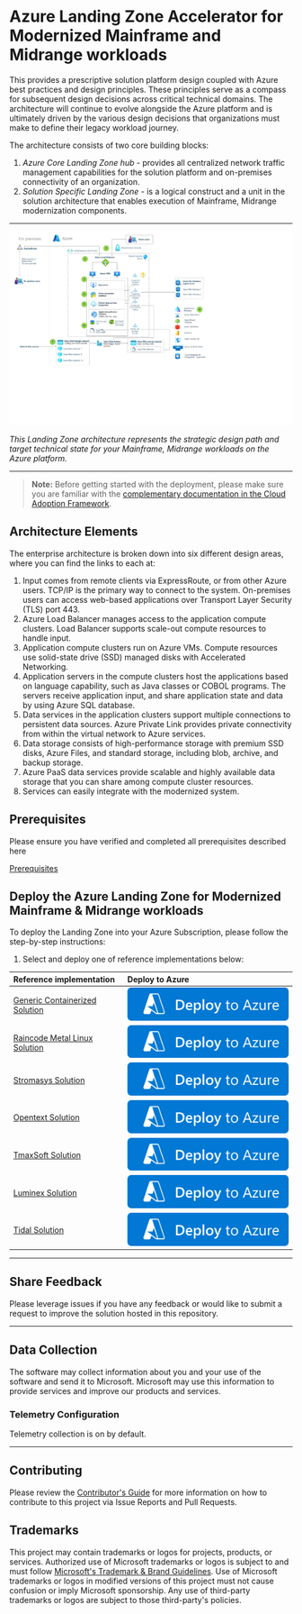 # Azure Landing Zone Accelerator for Modernized Mainframe and Midrange workloads

This provides a prescriptive solution platform design coupled with Azure best practices and design principles. These principles serve as a compass for subsequent design decisions across critical technical domains. The architecture will continue to evolve alongside the Azure platform and is ultimately driven by the various design decisions that organizations must make to define their legacy workload journey.

The architecture consists of two core building blocks:

1. *Azure Core Landing Zone hub* - provides all centralized network traffic management capabilities for the solution platform and on-premises connectivity of an organization.
2. *Solution Specific Landing Zone* - is a logical construct and a unit in the solution architecture that enables execution of Mainframe, Midrange modernization components.

---
![mainframe,midrange architecture](/docs/images/malz.png)

*This Landing Zone architecture represents the strategic design path and target technical state for your Mainframe, Midrange workloads on the Azure platform.*

---

> **Note:** Before getting started with the deployment, please make sure you are familiar with the [complementary documentation in the Cloud Adoption Framework](https://learn.microsoft.com/en-us/azure/cloud-adoption-framework/).

## Architecture Elements

The enterprise architecture is broken down into six different design areas, where you can find the links to each at:

1. Input comes from remote clients via ExpressRoute, or from other Azure users. TCP/IP is the primary way to connect to the system. On-premises users can access web-based applications over Transport Layer Security (TLS) port 443.
2. Azure Load Balancer manages access to the application compute clusters. Load Balancer supports scale-out compute resources to handle input.
3. Application compute clusters run on Azure VMs. Compute resources use solid-state drive (SSD) managed disks with Accelerated Networking.
4. Application servers in the compute clusters host the applications based on language capability, such as Java classes or COBOL programs. The servers receive application input, and share application state and data by using Azure SQL database.
5. Data services in the application clusters support multiple connections to persistent data sources. Azure Private Link provides private connectivity from within the virtual network to Azure services.
6. Data storage consists of high-performance storage with premium SSD disks, Azure Files, and standard storage, including blob, archive, and backup storage.
7. Azure PaaS data services provide scalable and highly available data storage that you can share among compute cluster resources.
8. Services can easily integrate with the modernized system.

## Prerequisites

Please ensure you have verified and completed all prerequisites described here

[Prerequisites](/docs/Mainframe-Prerequisites.md)

## Deploy the Azure Landing Zone for Modernized Mainframe & Midrange  workloads

To deploy the Landing Zone into your Azure Subscription, please follow the step-by-step instructions:

1. Select and deploy one of reference implementations below:

| Reference implementation   | Deploy to Azure |
|:---------------------------|:----------------|
|[ Generic Containerized Solution](/docs/Solutions/genericaks/generic-aks.md)|[![`DTA-Button-ALZ`](https://raw.githubusercontent.com/Azure/azure-quickstart-templates/master/1-CONTRIBUTION-GUIDE/images/deploytoazure.svg?sanitize=true)](https://ms.portal.azure.com/#view/Microsoft_Azure_CreateUIDef/CustomDeploymentBlade/uri/https%3A%2F%2Fraw.githubusercontent.com%2Fazure%2Fazure-mainframe-landing-zone-public%2Fmain%2Finfra%2Fmain-template%2Fmain.json/uiFormDefinitionUri/https%3A%2F%2Fraw.githubusercontent.com%2Fazure%2Fazure-mainframe-landing-zone-public%2Fmain%2Fdocs%2Freference%2Fportal.mainframeLandingZone.json)|
|[ Raincode Metal Linux Solution](/docs/Solutions/raincode/raincode.md)|[![`DTA-Button-ALZ`](https://raw.githubusercontent.com/Azure/azure-quickstart-templates/master/1-CONTRIBUTION-GUIDE/images/deploytoazure.svg?sanitize=true)](https://ms.portal.azure.com/#view/Microsoft_Azure_CreateUIDef/CustomDeploymentBlade/uri/https%3A%2F%2Fraw.githubusercontent.com%2Fazure%2Fazure-mainframe-landing-zone-public%2Fmain%2Finfra%2Fmain-template%2Fmain.json/uiFormDefinitionUri/https%3A%2F%2Fraw.githubusercontent.com%2Fazure%2Fazure-mainframe-landing-zone-public%2Fmain%2Fdocs%2Freference%2Fportal.mainframeLandingZone.json)|
|[ Stromasys Solution](/docs/Solutions/stromasys/stromasys.md)|[![`DTA-Button-ALZ`](https://raw.githubusercontent.com/Azure/azure-quickstart-templates/master/1-CONTRIBUTION-GUIDE/images/deploytoazure.svg?sanitize=true)](https://ms.portal.azure.com/#view/Microsoft_Azure_CreateUIDef/CustomDeploymentBlade/uri/https%3A%2F%2Fraw.githubusercontent.com%2Fazure%2Fazure-mainframe-landing-zone-public%2Fmain%2Finfra%2Fmain-template%2Fmain.json/uiFormDefinitionUri/https%3A%2F%2Fraw.githubusercontent.com%2Fazure%2Fazure-mainframe-landing-zone-public%2Fmain%2Fdocs%2Freference%2Fportal.mainframeLandingZone.json)|
|[ Opentext Solution](/docs/Solutions/opentext/opentext.md)|[![`DTA-Button-ALZ`](https://raw.githubusercontent.com/Azure/azure-quickstart-templates/master/1-CONTRIBUTION-GUIDE/images/deploytoazure.svg?sanitize=true)](https://ms.portal.azure.com/#view/Microsoft_Azure_CreateUIDef/CustomDeploymentBlade/uri/https%3A%2F%2Fraw.githubusercontent.com%2Fazure%2Fazure-mainframe-landing-zone-public%2Fmain%2Finfra%2Fmain-template%2Fmain.json/uiFormDefinitionUri/https%3A%2F%2Fraw.githubusercontent.com%2Fazure%2Fazure-mainframe-landing-zone-public%2Fmain%2Fdocs%2Freference%2Fportal.mainframeLandingZone.json)|
|[ TmaxSoft Solution](/docs/Solutions/tmaxsoft/tmaxsoft.md)|[![`DTA-Button-ALZ`](https://raw.githubusercontent.com/Azure/azure-quickstart-templates/master/1-CONTRIBUTION-GUIDE/images/deploytoazure.svg?sanitize=true)](https://ms.portal.azure.com/#view/Microsoft_Azure_CreateUIDef/CustomDeploymentBlade/uri/https%3A%2F%2Fraw.githubusercontent.com%2Fazure%2Fazure-mainframe-landing-zone-public%2Fmain%2Finfra%2Fmain-template%2Fmain.json/uiFormDefinitionUri/https%3A%2F%2Fraw.githubusercontent.com%2Fazure%2Fazure-mainframe-landing-zone-public%2Fmain%2Fdocs%2Freference%2Fportal.mainframeLandingZone.json)|
|[ Luminex Solution](/docs/Solutions/luminex/luminex.md)|[![`DTA-Button-ALZ`](https://raw.githubusercontent.com/Azure/azure-quickstart-templates/master/1-CONTRIBUTION-GUIDE/images/deploytoazure.svg?sanitize=true)](https://ms.portal.azure.com/#view/Microsoft_Azure_CreateUIDef/CustomDeploymentBlade/uri/https%3A%2F%2Fraw.githubusercontent.com%2Fazure%2Fazure-mainframe-landing-zone-public%2Fmain%2Finfra%2Fmain-template%2Fmain.json/uiFormDefinitionUri/https%3A%2F%2Fraw.githubusercontent.com%2Fazure%2Fazure-mainframe-landing-zone-public%2Fmain%2Fdocs%2Freference%2Fportal.mainframeLandingZone.json)|
|[ Tidal Solution](/docs/Solutions/tidal/tidal.md)|[![`DTA-Button-ALZ`](https://raw.githubusercontent.com/Azure/azure-quickstart-templates/master/1-CONTRIBUTION-GUIDE/images/deploytoazure.svg?sanitize=true)](https://ms.portal.azure.com/#view/Microsoft_Azure_CreateUIDef/CustomDeploymentBlade/uri/https%3A%2F%2Fraw.githubusercontent.com%2Fazure%2Fazure-mainframe-landing-zone-public%2Fmain%2Finfra%2Fmain-template%2Fmain.json/uiFormDefinitionUri/https%3A%2F%2Fraw.githubusercontent.com%2Fazure%2Fazure-mainframe-landing-zone-public%2Fmain%2Fdocs%2Freference%2Fportal.mainframeLandingZone.json)|
---
## Share Feedback

Please leverage issues if you have any feedback or would like to submit a request to improve the solution hosted in this repository.

---
## Data Collection

The software may collect information about you and your use of the software and send it to Microsoft. Microsoft may use this information to provide services and improve our products and services.

### Telemetry Configuration

Telemetry collection is on by default.

---


## Contributing

Please review the [Contributor's Guide](./CONTRIBUTING.md) for more information on how to contribute to this project via Issue Reports and Pull Requests.

## Trademarks

This project may contain trademarks or logos for projects, products, or services. Authorized use of Microsoft 
trademarks or logos is subject to and must follow 
[Microsoft's Trademark & Brand Guidelines](https://www.microsoft.com/en-us/legal/intellectualproperty/trademarks/usage/general).
Use of Microsoft trademarks or logos in modified versions of this project must not cause confusion or imply Microsoft sponsorship.
Any use of third-party trademarks or logos are subject to those third-party's policies.
